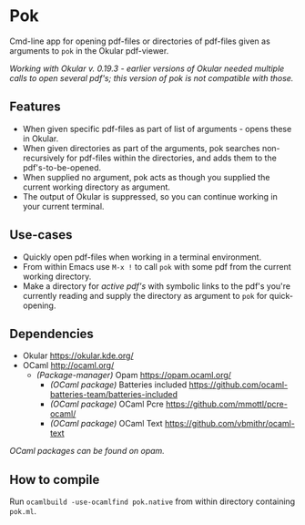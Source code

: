 Pok
==========

Cmd-line app for opening pdf-files or directories of pdf-files given as arguments to
`pok` in the Okular pdf-viewer.

_Working with Okular v. 0.19.3 - earlier versions of Okular needed multiple calls to open
several pdf's; this version of pok is not compatible with those._

## Features

* When given specific pdf-files as part of list of arguments - opens these in Okular.
* When given directories as part of the arguments, pok searches non-recursively for pdf-files
within the directories, and adds them to the pdf's-to-be-opened.
* When supplied no argument, pok acts as though you supplied the current working directory as
argument.
* The output of Okular is suppressed, so you can continue working in your current terminal.

## Use-cases

* Quickly open pdf-files when working in a terminal environment.
* From within Emacs use `M-x !` to call `pok` with some pdf from the current working directory.
* Make a directory for *active pdf's* with symbolic links to the pdf's you're currently reading
and supply the directory as argument to `pok` for quick-opening. 

## Dependencies

* Okular https://okular.kde.org/
* OCaml http://ocaml.org/
  * _(Package-manager)_ Opam https://opam.ocaml.org/
    * _(OCaml package)_ Batteries included https://github.com/ocaml-batteries-team/batteries-included
    * _(OCaml package)_ OCaml Pcre https://github.com/mmottl/pcre-ocaml/
    * _(OCaml package)_ OCaml Text https://github.com/vbmithr/ocaml-text

_OCaml packages can be found on opam._

## How to compile

Run `ocamlbuild -use-ocamlfind pok.native` from within directory containing `pok.ml`.

